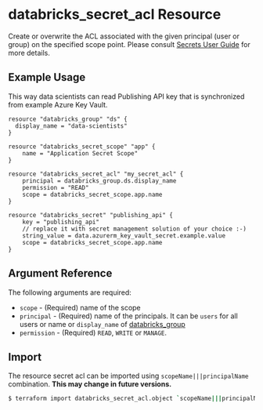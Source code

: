 # databricks_secret_acl Resource

Create or overwrite the ACL associated with the given principal (user or group) on the specified scope point. Please consult [Secrets User Guide](https://docs.databricks.com/security/secrets/index.html#secrets-user-guide) for more details.

## Example Usage

This way data scientists can read Publishing API key that is synchronized from example Azure Key Vault.

```hcl
resource "databricks_group" "ds" {
  display_name = "data-scientists"
}

resource "databricks_secret_scope" "app" {
    name = "Application Secret Scope"
}

resource "databricks_secret_acl" "my_secret_acl" {
    principal = databricks_group.ds.display_name
    permission = "READ"
    scope = databricks_secret_scope.app.name
}

resource "databricks_secret" "publishing_api" {
    key = "publishing_api"
    // replace it with secret management solution of your choice :-)
    string_value = data.azurerm_key_vault_secret.example.value
    scope = databricks_secret_scope.app.name
}
```

## Argument Reference

The following arguments are required:

* `scope` - (Required) name of the scope
* `principal` - (Required) name of the principals. It can be `users` for all users or name or `display_name` of [databricks_group](group.md)
* `permission` - (Required) `READ`, `WRITE` or `MANAGE`. 

## Import

The resource secret acl can be imported using `scopeName|||principalName` combination. **This may change in future versions.**

```bash
$ terraform import databricks_secret_acl.object `scopeName|||principalName`
```